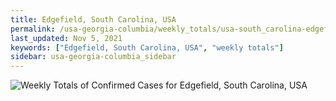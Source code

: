 ```yaml
---
title: Edgefield, South Carolina, USA
permalink: /usa-georgia-columbia/weekly_totals/usa-south_carolina-edgefield-weekly_totals.html
last_updated: Nov 5, 2021
keywords: ["Edgefield, South Carolina, USA", "weekly totals"]
sidebar: usa-georgia-columbia_sidebar
---
```


![Weekly Totals of Confirmed Cases for Edgefield, South Carolina, USA](/covid_tracker/images/graphs/usa-south_carolina-edgefield-weekly_totals_graph.png)
